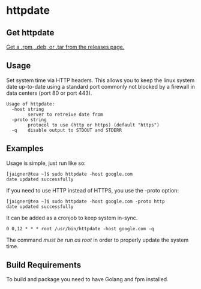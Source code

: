 # httpdate
## Get httpdate
[Get a .rpm, .deb, or .tar from the releases page.](https://github.com/sheik/httpdate/releases)

## Usage
Set system time via HTTP headers. This allows you to keep the linux system date up-to-date using a standard port commonly not blocked by a firewall in data centers (port 80 or port 443). 

    Usage of httpdate:
      -host string
        	server to retreive date from
      -proto string
        	protocol to use (http or https) (default "https")
      -q	disable output to STDOUT and STDERR
      
## Examples
Usage is simple, just run like so:

    [jaigner@tea ~]$ sudo httpdate -host google.com
    date updated successfully
    
If you need to use HTTP instead of HTTPS, you use the -proto option:

    [jaigner@tea ~]$ sudo httpdate -host google.com -proto http
    date updated successfully

It can be added as a cronjob to keep system in-sync.

    0 0,12 * * * root /usr/bin/httpdate -host google.com -q

The command *must be run as root* in order to properly update the system time.

## Build Requirements
To build and package you need to have Golang and fpm installed. 
